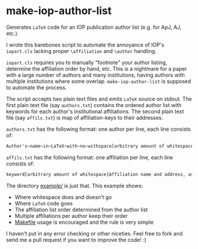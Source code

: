 make-iop-author-list
====================

Generates `LaTeX` code for an IOP publication author list (e.g. for
ApJ, AJ, etc.).

I wrote this barebones script to automate the annoyance of IOP's
`iopart.cls` lacking proper `\affiliation` and `\author` handling.

`iopart.cls` requires you to manually "footnote" your author listing,
determine the affiliation order by hand, etc. This is a nightmare for
a paper with a large number of authors and many institutions, having
authors with multiple institutions where some overlap.
`make-iop-author-list` is supposed to automate the process.

The script accepts two plain text files and emits `LaTeX` source on
stdout. The first plain text file (say `authors.txt`) contains the
ordered author list with keywords for each author's institutional
affiliations. The second plain text file (say `affils.txt`) is map of
affiliation-keys to their addresses.

`authors.txt` has the following format: one author per line, each line
consists of:

```latex
Author's~name~in~LaTeX~with~no~withspace[arbitrary amount of whitespace]comma,delimited,affiliation,keyword,list
```

`affils.txt` has the following format: one affiliation per line, each
line consists of:

```latex
keyword[arbitrary amount of whitespace]Affiliation name and address, as LaTeX code, any characters you want
```

The directory [example/](example/) is just that. This example shows:
* Where whitespace does and doesn't go
* Where `LaTeX` code goes
* The affiliation list order determined from the author list
* Multiple affiliations per author keep their order
* [Makefile](example/Makefile) usage is encouraged and the rule is very simple

I haven't put in any error checking or other niceties. Feel free to
fork and send me a pull request if you want to improve the code! :)
